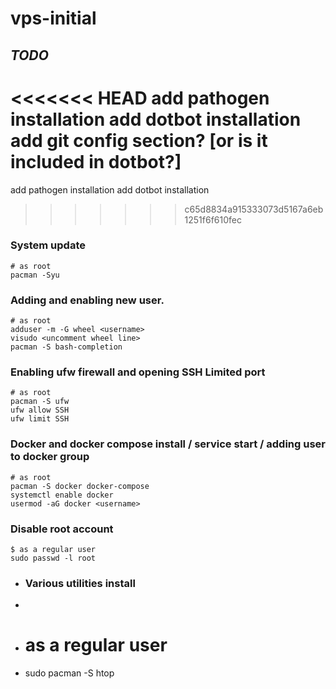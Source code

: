 # vps-initial

## _TODO_
<<<<<<< HEAD
add pathogen installation
add dotbot installation
add git config section? [or is it included in dotbot?]
=======
add pathogen installation
add dotbot installation
>>>>>>> c65d8834a915333073d5167a6eb1251f6f610fec

### System update
```
# as root
pacman -Syu
```

### Adding and enabling new user.

```
# as root
adduser -m -G wheel <username>
visudo <uncomment wheel line>
pacman -S bash-completion
```

### Enabling ufw firewall and opening SSH Limited port

```
# as root
pacman -S ufw
ufw allow SSH
ufw limit SSH
```

### Docker and docker compose install / service start / adding user to docker group
```
# as root
pacman -S docker docker-compose
systemctl enable docker
usermod -aG docker <username>
```

### Disable root account
```
$ as a regular user
sudo passwd -l root
```

- ### Various utilities install
- ```
- # as a regular user
- sudo pacman -S htop 
